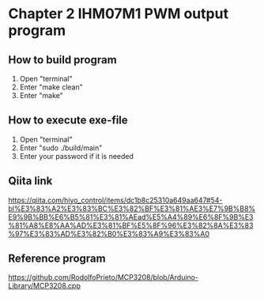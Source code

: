 # Chapter 2 IHM07M1 PWM output program
## How to build program
1. Open "terminal"
2. Enter "make clean"
3. Enter "make"

## How to execute exe-file
1. Open "terminal"
2. Enter "sudo ./build/main"
3. Enter your password if it is needed

## Qiita link
https://qiita.com/hiyo_control/items/dc1b8c25310a649aa647#54-bl%E3%83%A2%E3%83%BC%E3%82%BF%E3%81%AE3%E7%9B%B8%E9%9B%BB%E6%B5%81%E3%81%AEad%E5%A4%89%E6%8F%9B%E3%81%A8%E8%AA%AD%E3%81%BF%E5%8F%96%E3%82%8A%E3%83%97%E3%83%AD%E3%82%B0%E3%83%A9%E3%83%A0

## Reference program
https://github.com/RodolfoPrieto/MCP3208/blob/Arduino-Library/MCP3208.cpp
